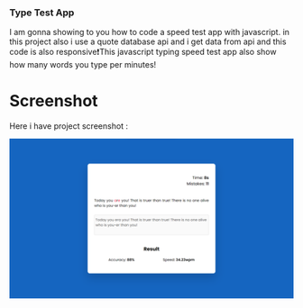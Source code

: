 ### Type Test App
I am gonna showing to you how to code a speed test app with javascript. in this project also i use a quote database api and i get data from api and this code is also responsive❗️This javascript typing speed test app also show how many words you type per minutes!

# Screenshot
Here i have project screenshot :

![screenshot](result.png)
